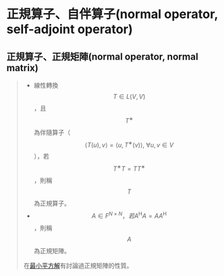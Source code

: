 # 正規算子、自伴算子\(normal operator, self-adjoint operator\)

##  正規算子、正規矩陣\(normal operator, normal matrix\)

> * 線性轉換$$ T \in L(V,V)$$，且$$T^∗$$為伴隨算子（$$\langle T(u),v \rangle=\langle u, T^∗ (v)\rangle, ~\forall u,v \in V$$），若$$T^∗ T=TT^∗$$，則稱$$T$$為正規算子。
> * $$A \in F^{N \times N}，若A^\mathrm{H} A=AA^\mathrm{H}$$，則稱$$A$$為正規矩陣。
>
> 在[最小平方解](least-square-solution.md#jian-jie)有討論過正規矩陣的性質。

